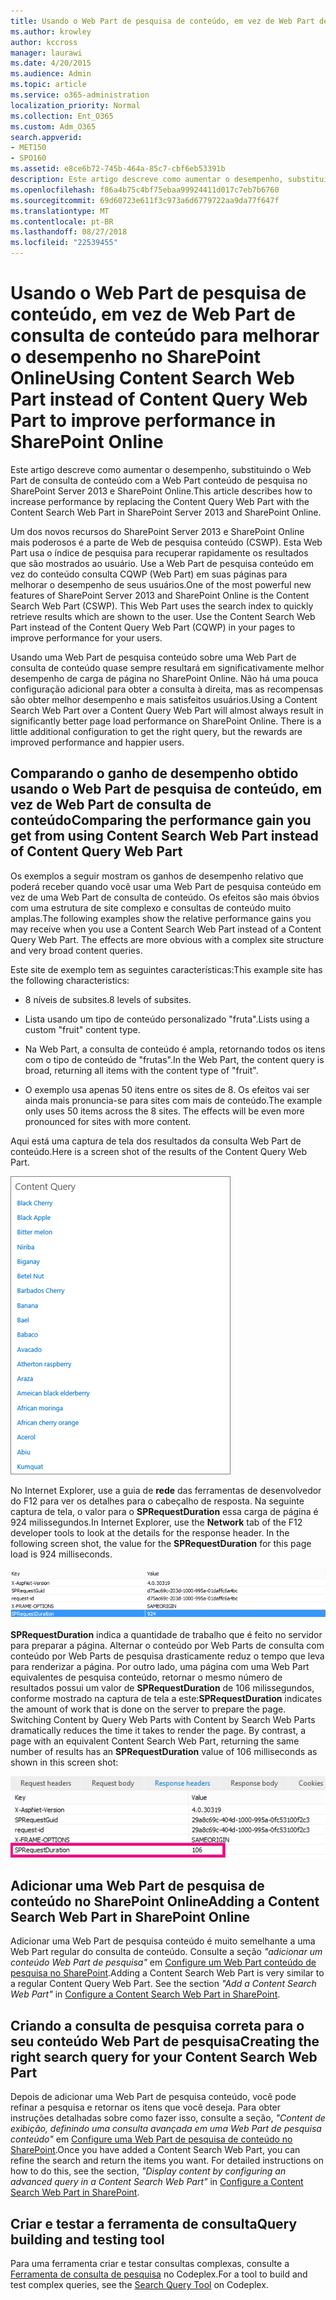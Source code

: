 ```yaml
---
title: Usando o Web Part de pesquisa de conteúdo, em vez de Web Part de consulta de conteúdo para melhorar o desempenho no SharePoint Online
ms.author: krowley
author: kccross
manager: laurawi
ms.date: 4/20/2015
ms.audience: Admin
ms.topic: article
ms.service: o365-administration
localization_priority: Normal
ms.collection: Ent_O365
ms.custom: Adm_O365
search.appverid:
- MET150
- SPO160
ms.assetid: e8ce6b72-745b-464a-85c7-cbf6eb53391b
description: Este artigo descreve como aumentar o desempenho, substituindo o Web Part de consulta de conteúdo com a Web Part conteúdo de pesquisa no SharePoint Server 2013 e SharePoint Online.
ms.openlocfilehash: f86a4b75c4bf75ebaa99924411d017c7eb7b6760
ms.sourcegitcommit: 69d60723e611f3c973a6d6779722aa9da77f647f
ms.translationtype: MT
ms.contentlocale: pt-BR
ms.lasthandoff: 08/27/2018
ms.locfileid: "22539455"
---
```

# <a name="using-content-search-web-part-instead-of-content-query-web-part-to-improve-performance-in-sharepoint-online"></a><span data-ttu-id="bdecc-103">Usando o Web Part de pesquisa de conteúdo, em vez de Web Part de consulta de conteúdo para melhorar o desempenho no SharePoint Online</span><span class="sxs-lookup"><span data-stu-id="bdecc-103">Using Content Search Web Part instead of Content Query Web Part to improve performance in SharePoint Online</span></span>

<span data-ttu-id="bdecc-104">Este artigo descreve como aumentar o desempenho, substituindo o Web Part de consulta de conteúdo com a Web Part conteúdo de pesquisa no SharePoint Server 2013 e SharePoint Online.</span><span class="sxs-lookup"><span data-stu-id="bdecc-104">This article describes how to increase performance by replacing the Content Query Web Part with the Content Search Web Part in SharePoint Server 2013 and SharePoint Online.</span></span>
  
<span data-ttu-id="bdecc-p101">Um dos novos recursos do SharePoint Server 2013 e SharePoint Online mais poderosos é a parte de Web de pesquisa conteúdo (CSWP). Esta Web Part usa o índice de pesquisa para recuperar rapidamente os resultados que são mostrados ao usuário. Use a Web Part de pesquisa conteúdo em vez do conteúdo consulta CQWP (Web Part) em suas páginas para melhorar o desempenho de seus usuários.</span><span class="sxs-lookup"><span data-stu-id="bdecc-p101">One of the most powerful new features of SharePoint Server 2013 and SharePoint Online is the Content Search Web Part (CSWP). This Web Part uses the search index to quickly retrieve results which are shown to the user. Use the Content Search Web Part instead of the Content Query Web Part (CQWP) in your pages to improve performance for your users.</span></span>
  
<span data-ttu-id="bdecc-p102">Usando uma Web Part de pesquisa conteúdo sobre uma Web Part de consulta de conteúdo quase sempre resultará em significativamente melhor desempenho de carga de página no SharePoint Online. Não há uma pouca configuração adicional para obter a consulta à direita, mas as recompensas são obter melhor desempenho e mais satisfeitos usuários.</span><span class="sxs-lookup"><span data-stu-id="bdecc-p102">Using a Content Search Web Part over a Content Query Web Part will almost always result in significantly better page load performance on SharePoint Online. There is a little additional configuration to get the right query, but the rewards are improved performance and happier users.</span></span>
  
## <a name="comparing-the-performance-gain-you-get-from-using-content-search-web-part-instead-of-content-query-web-part"></a><span data-ttu-id="bdecc-110">Comparando o ganho de desempenho obtido usando o Web Part de pesquisa de conteúdo, em vez de Web Part de consulta de conteúdo</span><span class="sxs-lookup"><span data-stu-id="bdecc-110">Comparing the performance gain you get from using Content Search Web Part instead of Content Query Web Part</span></span>

<span data-ttu-id="bdecc-p103">Os exemplos a seguir mostram os ganhos de desempenho relativo que poderá receber quando você usar uma Web Part de pesquisa conteúdo em vez de uma Web Part de consulta de conteúdo. Os efeitos são mais óbvios com uma estrutura de site complexo e consultas de conteúdo muito amplas.</span><span class="sxs-lookup"><span data-stu-id="bdecc-p103">The following examples show the relative performance gains you may receive when you use a Content Search Web Part instead of a Content Query Web Part. The effects are more obvious with a complex site structure and very broad content queries.</span></span>
  
<span data-ttu-id="bdecc-113">Este site de exemplo tem as seguintes características:</span><span class="sxs-lookup"><span data-stu-id="bdecc-113">This example site has the following characteristics:</span></span>
  
- <span data-ttu-id="bdecc-114">8 níveis de subsites.</span><span class="sxs-lookup"><span data-stu-id="bdecc-114">8 levels of subsites.</span></span>
    
- <span data-ttu-id="bdecc-115">Lista usando um tipo de conteúdo personalizado "fruta".</span><span class="sxs-lookup"><span data-stu-id="bdecc-115">Lists using a custom "fruit" content type.</span></span>
    
- <span data-ttu-id="bdecc-116">Na Web Part, a consulta de conteúdo é ampla, retornando todos os itens com o tipo de conteúdo de "frutas".</span><span class="sxs-lookup"><span data-stu-id="bdecc-116">In the Web Part, the content query is broad, returning all items with the content type of "fruit".</span></span>
    
- <span data-ttu-id="bdecc-p104">O exemplo usa apenas 50 itens entre os sites de 8. Os efeitos vai ser ainda mais pronuncia-se para sites com mais de conteúdo.</span><span class="sxs-lookup"><span data-stu-id="bdecc-p104">The example only uses 50 items across the 8 sites. The effects will be even more pronounced for sites with more content.</span></span>
    
<span data-ttu-id="bdecc-119">Aqui está uma captura de tela dos resultados da consulta Web Part de conteúdo.</span><span class="sxs-lookup"><span data-stu-id="bdecc-119">Here is a screen shot of the results of the Content Query Web Part.</span></span>
  
![Gráfico que mostra a consulta de conteúdo da web part](media/b3d41f20-dfe5-46ed-9c0a-31057e82de33.png)
  
<span data-ttu-id="bdecc-p105">No Internet Explorer, use a guia de **rede** das ferramentas de desenvolvedor do F12 para ver os detalhes para o cabeçalho de resposta. Na seguinte captura de tela, o valor para o **SPRequestDuration** essa carga de página é 924 milissegundos.</span><span class="sxs-lookup"><span data-stu-id="bdecc-p105">In Internet Explorer, use the **Network** tab of the F12 developer tools to look at the details for the response header. In the following screen shot, the value for the **SPRequestDuration** for this page load is 924 milliseconds.</span></span> 
  
![Captura de tela mostrando a duração da solicitação de 924](media/343571f2-a249-4de2-bc11-2cee93498aea.png)
  
 <span data-ttu-id="bdecc-p106">**SPRequestDuration** indica a quantidade de trabalho que é feito no servidor para preparar a página. Alternar o conteúdo por Web Parts de consulta com conteúdo por Web Parts de pesquisa drasticamente reduz o tempo que leva para renderizar a página. Por outro lado, uma página com uma Web Part equivalentes de pesquisa conteúdo, retornar o mesmo número de resultados possui um valor de **SPRequestDuration** de 106 milissegundos, conforme mostrado na captura de tela a este:</span><span class="sxs-lookup"><span data-stu-id="bdecc-p106">**SPRequestDuration** indicates the amount of work that is done on the server to prepare the page. Switching Content by Query Web Parts with Content by Search Web Parts dramatically reduces the time it takes to render the page. By contrast, a page with an equivalent Content Search Web Part, returning the same number of results has an **SPRequestDuration** value of 106 milliseconds as shown in this screen shot:</span></span> 
  
![Captura de tela mostrando a Duração da Solicitação de 106](media/b46387ac-660d-4e5e-a11c-cc430e912962.png)
  
## <a name="adding-a-content-search-web-part-in-sharepoint-online"></a><span data-ttu-id="bdecc-128">Adicionar uma Web Part de pesquisa de conteúdo no SharePoint Online</span><span class="sxs-lookup"><span data-stu-id="bdecc-128">Adding a Content Search Web Part in SharePoint Online</span></span>

<span data-ttu-id="bdecc-p107">Adicionar uma Web Part de pesquisa conteúdo é muito semelhante a uma Web Part regular do consulta de conteúdo. Consulte a seção *"adicionar um conteúdo Web Part de pesquisa"* em [Configure um Web Part conteúdo de pesquisa no SharePoint](https://support.office.com/article/Configure-a-Content-Search-Web-Part-in-SharePoint-0dc16de1-dbe4-462b-babb-bf8338c36c9a).</span><span class="sxs-lookup"><span data-stu-id="bdecc-p107">Adding a Content Search Web Part is very similar to a regular Content Query Web Part. See the section  *"Add a Content Search Web Part"*  in [Configure a Content Search Web Part in SharePoint](https://support.office.com/article/Configure-a-Content-Search-Web-Part-in-SharePoint-0dc16de1-dbe4-462b-babb-bf8338c36c9a).</span></span>
  
## <a name="creating-the-right-search-query-for-your-content-search-web-part"></a><span data-ttu-id="bdecc-131">Criando a consulta de pesquisa correta para o seu conteúdo Web Part de pesquisa</span><span class="sxs-lookup"><span data-stu-id="bdecc-131">Creating the right search query for your Content Search Web Part</span></span>

<span data-ttu-id="bdecc-p108">Depois de adicionar uma Web Part de pesquisa conteúdo, você pode refinar a pesquisa e retornar os itens que você deseja. Para obter instruções detalhadas sobre como fazer isso, consulte a seção, *"Content de exibição, definindo uma consulta avançada em uma Web Part de pesquisa conteúdo"* em [Configure uma Web Part de pesquisa de conteúdo no SharePoint](https://support.office.com/article/Configure-a-Content-Search-Web-Part-in-SharePoint-0dc16de1-dbe4-462b-babb-bf8338c36c9a).</span><span class="sxs-lookup"><span data-stu-id="bdecc-p108">Once you have added a Content Search Web Part, you can refine the search and return the items you want. For detailed instructions on how to do this, see the section,  *"Display content by configuring an advanced query in a Content Search Web Part"*  in [Configure a Content Search Web Part in SharePoint](https://support.office.com/article/Configure-a-Content-Search-Web-Part-in-SharePoint-0dc16de1-dbe4-462b-babb-bf8338c36c9a).</span></span>
  
## <a name="query-building-and-testing-tool"></a><span data-ttu-id="bdecc-134">Criar e testar a ferramenta de consulta</span><span class="sxs-lookup"><span data-stu-id="bdecc-134">Query building and testing tool</span></span>

<span data-ttu-id="bdecc-135">Para uma ferramenta criar e testar consultas complexas, consulte a [Ferramenta de consulta de pesquisa](https://sp2013searchtool.codeplex.com/) no Codeplex.</span><span class="sxs-lookup"><span data-stu-id="bdecc-135">For a tool to build and test complex queries, see the [Search Query Tool](https://sp2013searchtool.codeplex.com/) on Codeplex.</span></span> 
  

